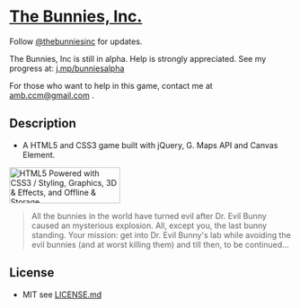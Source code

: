 # [The Bunnies, Inc. ](http://ambrosechua.github.com/thebunniesinc)

Follow [@thebunniesinc](http://twitter.com/thebunniesinc) for updates. 

The Bunnies, Inc is still in alpha. Help is strongly appreciated. See my progress at: [j.mp/bunniesalpha](http://j.mp/bunniesalpha)

For those who want to help in this game, contact me at [amb.ccm@gmail.com](mailto:amb.ccm@gmail.com) . 

## Description
* A  HTML5 and CSS3 game built with jQuery, G. Maps API and Canvas Element. 

<a href="http://www.w3.org/html/logo/">
<img src="http://www.w3.org/html/logo/badge/html5-badge-h-css3-graphics-storage.png" width="197" height="64" alt="HTML5 Powered with CSS3 / Styling, Graphics, 3D &amp; Effects, and Offline &amp; Storage" title="HTML5 Powered with CSS3 / Styling, Graphics, 3D &amp; Effects, and Offline &amp; Storage">
</a>

> All the bunnies in the world have turned evil after Dr. Evil Bunny caused an mysterious explosion. All, except you, the last bunny standing. Your mission: get into Dr. Evil Bunny's lab while avoiding the evil bunnies (and at worst killing them) and till then, to be continued...
 
## License
* MIT see [LICENSE.md](https://github.com/ambrosechua/thebunniesinc/blob/master/LICENSE.md)
